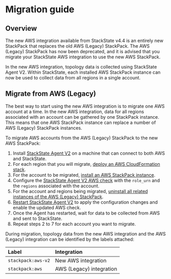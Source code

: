 # Migration guide

## Overview

The new AWS integration available from StackState v4.4 is an entirely new StackPack that replaces the old AWS (Legacy) StackPack. The AWS (Legacy) StackPack has now been deprecated, and it is advised that you migrate your StackState AWS integration to use the new AWS StackPack.

In the new AWS integration, topology data is collected using StackState Agent V2. Within StackState, each installed AWS StackPack instance can now be used to collect data from all regions in a single account.

## Migrate from AWS (Legacy)

The best way to start using the new AWS integration is to migrate one AWS account at a time. In the new AWS integration, data for all regions associated with an account can be gathered by one StackPack instance. This means that one AWS StackPack instance can replace a number of AWS (Legacy) StackPack instances.

To migrate AWS accounts from the AWS (Legacy) StackPack to the new AWS StackPack:

1. Install [StackState Agent V2](/stackpacks/integrations/agent.md) on a machine that can connect to both AWS and StackState.
2. For each region that you will migrate, [deploy an AWS CloudFormation stack](aws.md#deploy-the-aws-cloudformation-stack).
3. For the account to be migrated, [install an AWS StackPack instance](aws.md#install-the-aws-stackpack).
4. Configure the [StackState Agent V2 AWS check](/stackpacks/integrations/aws/aws.md#configure-the-aws-check) with the `role_urn` and the `regions` associated with the account.
5. For the account and regions being migrated, [uninstall all related instances of the AWS (Legacy) StackPack](/stackpacks/integrations/aws/aws-legacy.md#uninstall).
6. [Restart StackState Agent V2](/stackpacks/integrations/agent.md#start--stop--restart-the-stackstate-agent) to apply the configuration changes and enable the updated AWS check.
7. Once the Agent has restarted, wait for data to be collected from AWS and sent to StackState.
8. Repeat steps 2 to 7 for each account you want to migrate.

During migration, topology data from the new AWS integration and the AWS (Legacy) integration can be identified by the labels attached:

| Label              | Integration              |
| :----------------- | :----------------------- |
| `stackpack:aws-v2` | New AWS integration      |
| `stackpack:aws`    | AWS (Legacy) integration |
